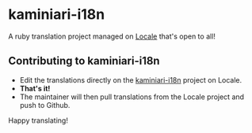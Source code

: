 # kaminiari-i18n

A ruby translation project managed on [Locale](http://www.localeapp.com/) that's open to all!

## Contributing to kaminiari-i18n

- Edit the translations directly on the [kaminiari-i18n](http://www.localeapp.com/projects/public?search=kaminiari-i18n) project on Locale.
- **That's it!**
- The maintainer will then pull translations from the Locale project and push to Github.

Happy translating!
